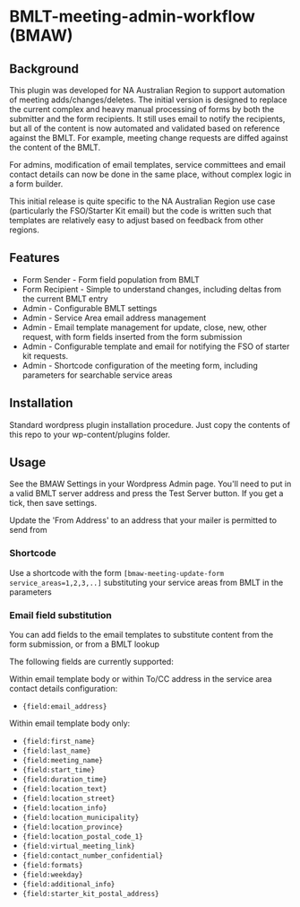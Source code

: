 # BMLT-meeting-admin-workflow (BMAW)

## Background
This plugin was developed for NA Australian Region to support automation of meeting adds/changes/deletes.
The initial version is designed to replace the current complex and heavy manual processing of forms by both the submitter and the form recipients. It still uses email to notify the recipients, but all of the content is now automated and validated based on reference against the BMLT.
For example, meeting change requests are diffed against the content of the BMLT.

For admins, modification of email templates, service committees and email contact details can now be done in the same place, without complex logic in a form builder.

This initial release is quite specific to the NA Australian Region use case (particularly the FSO/Starter Kit email) but the code is written such that templates are relatively easy to adjust based on feedback from other regions.
## Features
- Form Sender - Form field population from BMLT
- Form Recipient - Simple to understand changes, including deltas from the current BMLT entry
- Admin - Configurable BMLT settings
- Admin - Service Area email address management
- Admin - Email template management for update, close, new, other request, with form fields inserted from the form submission
- Admin - Configurable template and email for notifying the FSO of starter kit requests.
- Admin - Shortcode configuration of the meeting form, including parameters for searchable service areas

## Installation
Standard wordpress plugin installation procedure. Just copy the contents of this repo to your wp-content/plugins folder.

## Usage
See the BMAW Settings in your Wordpress Admin page. You'll need to put in a valid BMLT server address and press the Test Server button. If you get a tick, then save settings.

Update the 'From Address' to an address that your mailer is permitted to send from

### Shortcode

Use a shortcode with the form `[bmaw-meeting-update-form service_areas=1,2,3,..]` substituting your service areas from BMLT in the parameters

### Email field substitution

You can add fields to the email templates to substitute content from the form submission, or from a BMLT lookup

The following fields are currently supported:

Within email template body or within To/CC address in the service area contact details configuration:
- `{field:email_address}`

Within email template body only:
- `{field:first_name}`
- `{field:last_name}`
- `{field:meeting_name}`
- `{field:start_time}`
- `{field:duration_time}`
- `{field:location_text}`
- `{field:location_street}`
- `{field:location_info}`
- `{field:location_municipality}`
- `{field:location_province}`
- `{field:location_postal_code_1}`
- `{field:virtual_meeting_link}`
- `{field:contact_number_confidential}`
- `{field:formats}`
- `{field:weekday}`
- `{field:additional_info}`
- `{field:starter_kit_postal_address}`